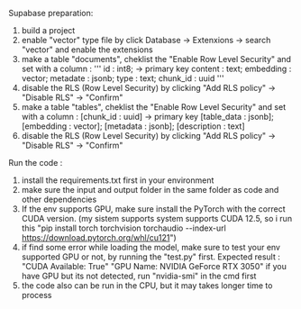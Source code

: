 Supabase preparation:
1. build a project
2. enable "vector" type file by click Database -> Extenxions -> search "vector" and enable the extensions
3. make a table "documents", cheklist the "Enable Row Level Security" and set with a column :
'''
id : int8; -> primary key
content : text;
embedding : vector;
metadate : jsonb;
type : text;
chunk_id : uuid
'''
5. disable the RLS (Row Level Security) by clicking "Add RLS policy" -> 
"Disable RLS" -> "Confirm" 
6. make a table "tables", cheklist the "Enable Row Level Security" and set with a column :
[chunk_id : uuid] -> primary key
[table_data : jsonb];
[embedding : vector];
[metadata : jsonb];
[description : text]
7. disable the RLS (Row Level Security) by clicking "Add RLS policy" -> 
"Disable RLS" -> "Confirm" 

Run the code :
1. install the requirements.txt first in your environment
2. make sure the input and output folder in the same folder as code and other dependencies
3. If the env supports GPU, make sure install the PyTorch with the correct CUDA version. (my sistem supports system supports CUDA 12.5, so i run this "pip install torch torchvision torchaudio --index-url https://download.pytorch.org/whl/cu121")
4. if find some error while loading the model, make sure to test your env supported GPU or not, by running the "test.py" first. Expected result : "CUDA Available: True" "GPU Name: NVIDIA GeForce RTX 3050" if you have GPU but its not detected, run "nvidia-smi" in the cmd first
5. the code also can be run in the CPU, but it may takes longer time to process
